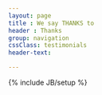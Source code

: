```yaml
---
layout: page
title : We say THANKS to
header : Thanks
group: navigation
cssClass: testimonials
header-text:

---
```

{% include JB/setup %}

<script>
  window.location = '/users.html#thanks';
</script>
